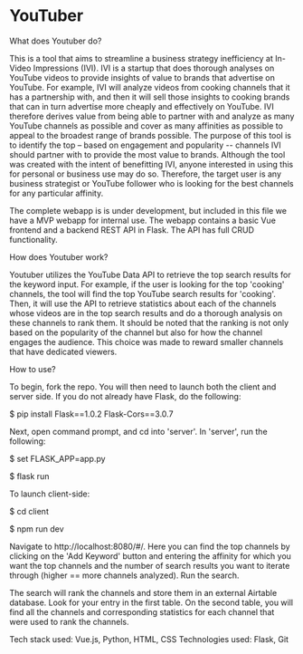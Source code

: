 # YouTuber

What does Youtuber do?

This is a tool that aims to streamline a business strategy inefficiency at In-Video Impressions (IVI). IVI is a startup that does thorough analyses on YouTube videos to provide insights of value to brands that advertise on YouTube. For example, IVI will analyze videos from cooking channels that it has a partnership with, and then it will sell those insights to cooking brands that can in turn advertise more cheaply and effectively on YouTube. IVI therefore derives value from being able to partner with and analyze as many YouTube channels as possible and cover as many affinities as possible to appeal to the broadest range of brands possible. The purpose of this tool is to identify the top – based on engagement and popularity -- channels IVI should partner with to provide the most value to brands. Although the tool was created with the intent of benefitting IVI, anyone interested in using this for personal or business use may do so. Therefore, the target user is any business strategist or YouTube follower who is looking for the best channels for any particular affinity. 

The complete webapp is is under development, but included in this file  we have a MVP webapp for internal use. The webapp contains a basic Vue frontend and a backend REST API in Flask. The API has full CRUD functionality.

How does Youtuber work?

Youtuber utilizes the YouTube Data API to retrieve the top search results for the keyword input. For example, if the user is looking for the top 'cooking' channels, the tool will find the top YouTube search results for 'cooking'. Then, it will use the API to retrieve statistics about each of the channels whose videos are in the top search results and do a thorough analysis on these channels to rank them. It should be noted that the ranking is not only based on the popularity of the channel but also for how the channel engages the audience. This choice was made to reward smaller channels that have dedicated viewers.

How to use?

To begin, fork the repo. You will then need to launch both the client and server side. If you do not already have Flask, do the following:

$ pip install Flask==1.0.2 Flask-Cors==3.0.7

Next, open command prompt, and cd into 'server'. In 'server', run the following:

$ set FLASK_APP=app.py 

$ flask run

To launch client-side: 

$ cd client

$ npm run dev

Navigate to http://localhost:8080/#/. Here you can find the top channels by clicking on the 'Add Keyword' button and entering the affinity for which you want the top channels and the number of search results you want to iterate through (higher == more channels analyzed). Run the search. 

The search will rank the channels and store them in an external Airtable database. Look for your entry in the first table. On the second table, you will find all the channels and corresponding statistics for each channel that were used to rank the channels. 

Tech stack used: Vue.js, Python, HTML, CSS
Technologies used: Flask, Git
